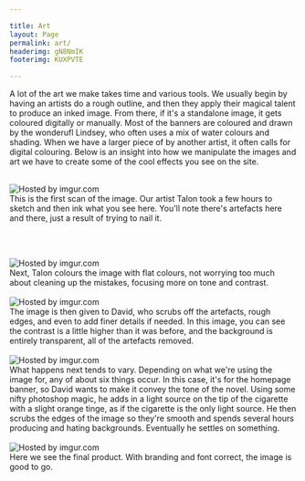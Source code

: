 ```yaml
---

title: Art
layout: Page
permalink: art/
headerimg: gN8NmIK
footerimg: KUXPVTE

---
```


A lot of the art we make takes time and various tools. We usually begin by having an artists do a rough outline, and then they apply their magical talent to produce an inked image. From there, if it's a standalone image, it gets coloured digitally or manually. Most of the banners are coloured and drawn by the wonderufl Lindsey, who often uses a mix of water colours and shading. When we have a larger piece of by another artist, it often calls for digital colouring. Below is an insight into how we manipulate the images and art we have to create some of the cool effects you see on the site.
<br /><br />

<img src="http://i.imgur.com/oJjmF6j.jpg" title="Hosted by imgur.com"/>
<br />
This is the first scan of the image. Our artist Talon took a few hours to sketch and then ink what you see here. You'll note there's artefacts here and there, just a result of trying to nail it.

<br /><br />

<img src="http://i.imgur.com/Z5f7g9b.jpg" title="Hosted by imgur.com"/>
<br />
Next, Talon colours the image with flat colours, not worrying too much about cleaning up the mistakes, focusing more on tone and contrast.
<br /><br />

<img src="http://i.imgur.com/XSl88aW.png" title="Hosted by imgur.com"/>
<br />
The image is then given to David, who scrubs off the artefacts, rough edges, and even to add finer details if needed. In this image, you can see the contrast is a little higher than it was before, and the background is entirely transparent, all of the artefacts removed.
<br /><br />

<img src="http://i.imgur.com/FFjM3TQ.png" title="Hosted by imgur.com"/>
<br />
What happens next tends to vary. Depending on what we're using the image for, any of about six things occur. In this case, it's for the homepage banner, so David wants to make it convey the tone of the novel. Using some nifty photoshop magic, he adds in a light source on the tip of the cigarette with a slight orange tinge, as if the cigarette is the only light source. He then scrubs the edges of the image so they're smooth and spends several hours producing and hating backgrounds. Eventually he settles on something.
<br /><br />

<img src="http://i.imgur.com/67Hr9qt.jpg" title="Hosted by imgur.com"/>
<br />
Here we see the final product. With branding and font correct, the image is good to go. 
<br /><br />









